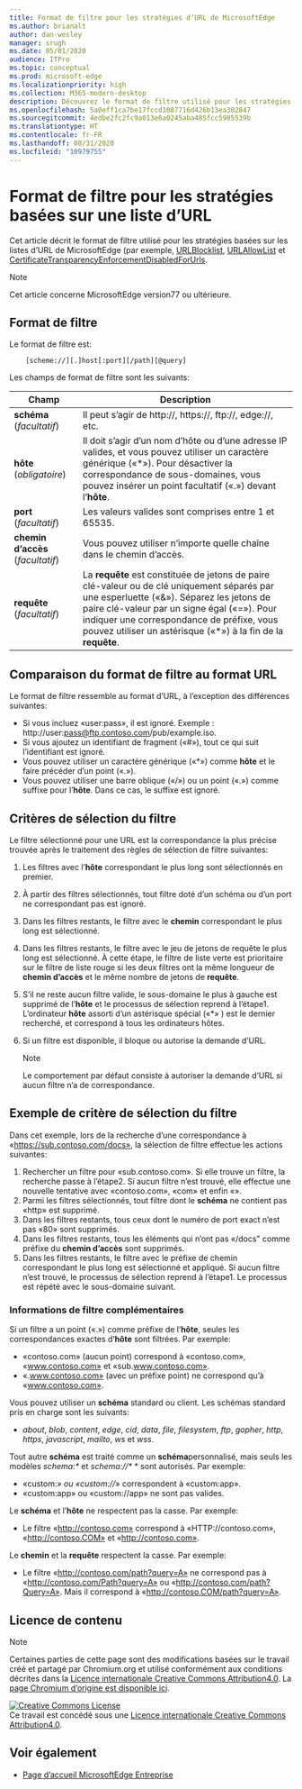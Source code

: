 ```yaml
---
title: Format de filtre pour les stratégies d’URL de MicrosoftEdge
ms.author: brianalt
author: dan-wesley
manager: srugh
ms.date: 05/01/2020
audience: ITPro
ms.topic: conceptual
ms.prod: microsoft-edge
ms.localizationpriority: high
ms.collection: M365-modern-desktop
description: Découvrez le format de filtre utilisé pour les stratégies URLBlocklist et URLAllowlist de MicrosoftEdge.
ms.openlocfilehash: 5a0eff1ca7be17fccd1087716d426b13ea302847
ms.sourcegitcommit: 4edbe2fc2fc9a013e6a0245aba485fcc5905539b
ms.translationtype: HT
ms.contentlocale: fr-FR
ms.lasthandoff: 08/31/2020
ms.locfileid: "10979755"
---
```

# Format de filtre pour les stratégies basées sur une liste d’URL

Cet article décrit le format de filtre utilisé pour les stratégies basées sur les listes d’URL de MicrosoftEdge (par exemple, [URLBlocklist](microsoft-edge-policies.md#urlblocklist), [URLAllowList](microsoft-edge-policies.md#urlallowlist) et [CertificateTransparencyEnforcementDisabledForUrls](microsoft-edge-policies.md#certificatetransparencyenforcementdisabledforurls).

> [!NOTE]
> Cet article concerne MicrosoftEdge version77 ou ultérieure.

##  <a name="the-filter-format"></a>Format de filtre

Le format de filtre est:

```
    [scheme://][.]host[:port][/path][@query]
```

Les champs de format de filtre sont les suivants:

| Champ | Description |
| --- | --- |
| **schéma** (*facultatif*) | Il peut s’agir de http://, https://, ftp://, edge://, etc. |
| **hôte** (*obligatoire*) | Il doit s’agir d’un nom d’hôte ou d’une adresse IP valides, et vous pouvez utiliser un caractère générique («\*»). Pour désactiver la correspondance de sous-domaines, vous pouvez insérer un point facultatif («.») devant l’**hôte**. |
| **port** (*facultatif*) | Les valeurs valides sont comprises entre 1 et 65535. |
| **chemin d’accès** (*facultatif*) | Vous pouvez utiliser n’importe quelle chaîne dans le chemin d’accès. |
| **requête** (*facultatif*) | La **requête** est constituée de jetons de paire clé-valeur ou de clé uniquement séparés par une esperluette («&»). Séparez les jetons de paire clé-valeur par un signe égal («=»). Pour indiquer une correspondance de préfixe, vous pouvez utiliser un astérisque («\*») à la fin de la **requête**. |

##  <a name="comparing-the-filter-format-to-the-url-format"></a>Comparaison du format de filtre au format URL

Le format de filtre ressemble au format d’URL, à l’exception des différences suivantes:

- Si vous incluez «user:pass», il est ignoré. Exemple : http://user:pass@ftp.contoso.com/pub/example.iso.
- Si vous ajoutez un identifiant de fragment («#»), tout ce qui suit l’identifiant est ignoré.
- Vous pouvez utiliser un caractère générique («*») comme **hôte** et le faire précéder d’un point («.»).
- Vous pouvez utiliser une barre oblique («/») ou un point («.») comme suffixe pour l’**hôte**. Dans ce cas, le suffixe est ignoré.

##  <a name="filter-selection-criteria"></a>Critères de sélection du filtre

Le filtre sélectionné pour une URL est la correspondance la plus précise trouvée après le traitement des règles de sélection de filtre suivantes:

1. Les filtres avec l’**hôte** correspondant le plus long sont sélectionnés en premier.
2. À partir des filtres sélectionnés, tout filtre doté d’un schéma ou d’un port ne correspondant pas est ignoré.
3. Dans les filtres restants, le filtre avec le **chemin** correspondant le plus long est sélectionné.
4. Dans les filtres restants, le filtre avec le jeu de jetons de requête le plus long est sélectionné. À cette étape, le filtre de liste verte est prioritaire sur le filtre de liste rouge si les deux filtres ont la même longueur de **chemin d’accès** et le même nombre de jetons de **requête**.
5. S’il ne reste aucun filtre valide, le sous-domaine le plus à gauche est supprimé de l’**hôte** et le processus de sélection reprend à l’étape1. L’ordinateur **hôte** assorti d’un astérisque spécial («*» ) est le dernier recherché, et correspond à tous les ordinateurs hôtes.
6. Si un filtre est disponible, il bloque ou autorise la demande d’URL.

   >[!NOTE]
   >Le comportement par défaut consiste à autoriser la demande d’URL si aucun filtre n’a de correspondance.

##  <a name="example-filter-selection-criteria"></a>Exemple de critère de sélection du filtre

Dans cet exemple, lors de la recherche d’une correspondance à «https://sub.contoso.com/docs», la sélection de filtre effectue les actions suivantes:

1. Rechercher un filtre pour «sub.contoso.com». Si elle trouve un filtre, la recherche passe à l’étape2. Si aucun filtre n’est trouvé, elle effectue une nouvelle tentative avec «contoso.com», «com» et enfin «».
2. Parmi les filtres sélectionnés, tout filtre dont le **schéma** ne contient pas «http» est supprimé.
3. Dans les filtres restants, tous ceux dont le numéro de port exact n’est pas «80» sont supprimés.
4. Dans les filtres restants, tous les éléments qui n’ont pas «/docs" comme préfixe du **chemin d’accès** sont supprimés.
5. Dans les filtres restants, le filtre avec le préfixe de chemin correspondant le plus long est sélectionné et appliqué. Si aucun filtre n’est trouvé, le processus de sélection reprend à l’étape1. Le processus est répété avec le sous-domaine suivant.

###  <a name="additional-filter-information"></a>Informations de filtre complémentaires

Si un filtre a un point («.») comme préfixe de l’**hôte**, seules les correspondances exactes d’**hôte** sont filtrées. Par exemple:

- «contoso.com» (aucun point) correspond à «contoso.com», «www.contoso.com» et «sub.www.contoso.com».
- «.www.contoso.com» (avec un préfixe point) ne correspond qu’à «www.contoso.com».

Vous pouvez utiliser un **schéma** standard ou client. Les schémas standard pris en charge sont les suivants:

- _about_, _blob_, _content_, _edge_, _cid_, _data_, _file_, _filesystem_, _ftp_, _gopher_, _http_, _https_, _javascript_, _mailto_, _ws_ et _wss_.

Tout autre **schéma** est traité comme un **schéma**personnalisé, mais seuls les modèles _schema:*_ et _schema://*_ * sont autorisés. Par exemple:

- «custom:*» ou «custom://*» correspondent à «custom:app».
- «custom:app» ou «custom://app» ne sont pas valides.

Le **schéma** et l’**hôte** ne respectent pas la casse. Par exemple:

- Le filtre «http://contoso.com» correspond à «HTTP://contoso.com», «http://contoso.COM» et «http://contoso.com».

Le **chemin** et la **requête** respectent la casse. Par exemple:

- Le filtre «http://contoso.com/path?query=A» ne correspond pas à «http://contoso.com/Path?query=A» ou «http://contoso.com/path?Query=A». Mais il correspond à «http://contoso.COM/path?query=A».

##  <a name="content-license"></a>Licence de contenu

> [!NOTE]
> Certaines parties de cette page sont des modifications basées sur le travail créé et partagé par Chromium.org et utilisé conformément aux conditions décrites dans la [Licence internationale Creative Commons Attribution4.0](http://creativecommons.org/licenses/by/4.0/). La [page Chromium d’origine est disponible ici](https://www.chromium.org/administrators/url-blacklist-filter-format).
  
<a rel="license" href="http://creativecommons.org/licenses/by/4.0/"><img alt="Creative Commons License" style="border-width:0" src="https://i.creativecommons.org/l/by/4.0/88x31.png" /></a><br />Ce travail est concédé sous une <a rel="license" href="http://creativecommons.org/licenses/by/4.0/">Licence internationale Creative Commons Attribution4.0</a>.

##  <a name="see-also"></a>Voir également

- [Page d’accueil MicrosoftEdge Entreprise](https://aka.ms/EdgeEnterprise)
